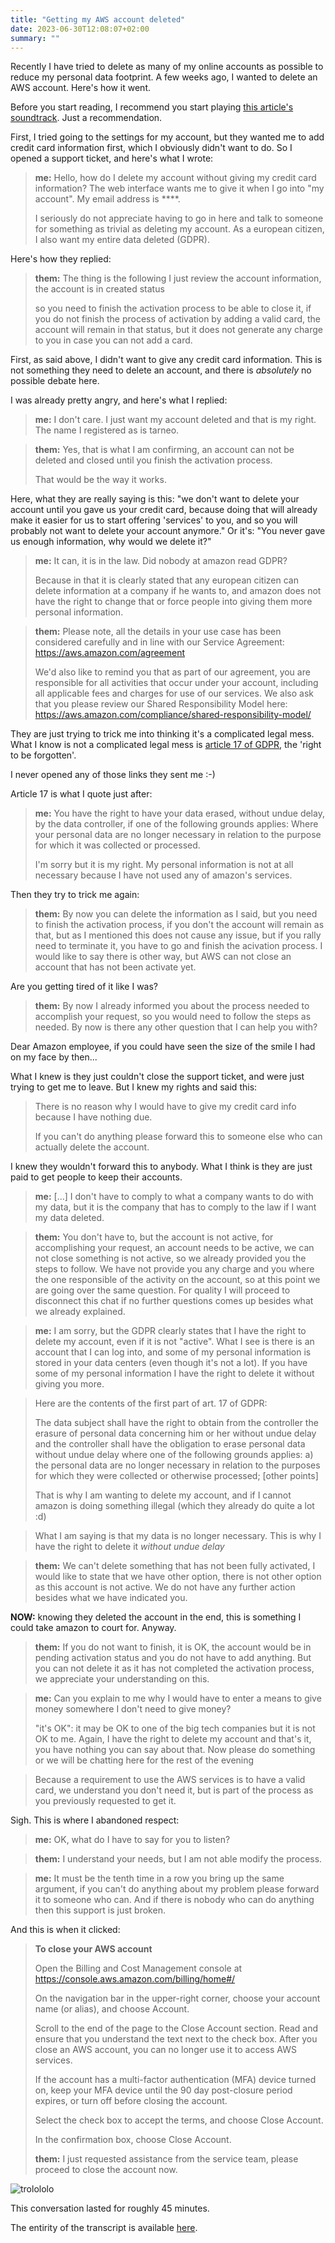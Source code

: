 ```yaml
---
title: "Getting my AWS account deleted"
date: 2023-06-30T12:08:07+02:00
summary: ""
---
```


Recently I have tried to delete as many of my online accounts as possible to reduce my personal data footprint. A few weeks ago, I wanted to delete an AWS account. Here's how it went.

Before you start reading, I recommend you start playing [this article's soundtrack](https://iv.renn.es/watch?v=oavMtUWDBTM). Just a recommendation.

First, I tried going to the settings for my account, but they wanted me to add credit card information first, which I obviously didn't want to do. So I opened a support ticket, and here's what I wrote:

> **me:** Hello, how do I delete my account without giving my credit card information?
> The web interface wants me to give it when I go into "my account".
> My email address is ****.
>
> I seriously do not appreciate having to go in here and talk to someone for something as trivial as deleting my account.
> As a european citizen, I also want my entire data deleted (GDPR).

Here's how they replied:

> **them:** The thing is  the following I just review the account information, the account is in created status
>
> so you need to finish the activation process to be able to close it, if you do not finish the process of activation by adding a valid card, the account will remain in that status, but it does not generate any charge to you in case you can not add a card.

First, as said above, I didn't want to give any credit card information. This is not something they need to delete an account, and there is *absolutely* no possible debate here.

I was already pretty angry, and here's what I replied:

> **me:** I don't care.
> I just want my account deleted and that is my right.
> The name I registered as is tarneo.

> **them:** Yes, that is what I am confirming, an account can not be deleted and closed until you finish the activation process.
>
> That would be the way it works.

Here, what they are really saying is this: "we don't want to delete your account until you gave us your credit card, because doing that will already make it easier for us to start offering 'services' to you, and so you will probably not want to delete your account anymore." Or it's: "You never gave us enough information, why would we delete it?"

> **me:** It can, it is in the law. Did nobody at amazon read GDPR?
>
> Because in that it is clearly stated that any european citizen can delete information at a company if he wants to, and amazon does not have the right to change that or force people into giving them more personal information.

> **them:** Please note, all the details in your use case has been considered carefully and in line with our Service Agreement: https://aws.amazon.com/agreement
>
> We'd also like to remind you that as part of our agreement, you are responsible for all activities that occur under your account, including all applicable fees and charges for use of our services. We also ask that you please review our Shared Responsibility Model here: https://aws.amazon.com/compliance/shared-responsibility-model/

They are just trying to trick me into thinking it's a complicated legal mess. What I know is not a complicated legal mess is [article 17 of GDPR](https://gdpr-info.eu/art-17-gdpr/), the 'right to be forgotten'.

I never opened any of those links they sent me :-)

Article 17 is what I quote just after:

> **me:** You have the right to have your data erased, without undue delay, by the data controller, if one of the following grounds applies: Where your personal data are no longer necessary in relation to the purpose for which it was collected or processed.
>
> I'm sorry but it is my right.
> My personal information is not at all necessary because I have not used any of amazon's services.

Then they try to trick me again:

> **them:** By now you can delete the information as I said, but you need to finish the activation process, if you don't the account will remain as that, but as I mentioned this does not cause any issue, but if you rally need to terminate it, you have to go and finish the acivation process. I would like to say there is other way, but AWS can not close an account that has not been activate yet.

Are you getting tired of it like I was?

> **them:** By now I already informed you about the process needed to accomplish your request, so you would need to follow the steps as needed. By now is there any other question that I can help you with?

Dear Amazon employee, if you could have seen the size of the smile I had on my face by then...

What I knew is they just couldn't close the support ticket, and were just trying to get me to leave. But I knew my rights and said this:

> There is no reason why I would have to give my credit card info because I have nothing due.
> 
> If you can't do anything please forward this to someone else who can actually delete the account.

I knew they wouldn't forward this to anybody. What I think is they are just paid to get people to keep their accounts.

> **me:** [...] I don't have to comply to what a company wants to do with my data, but it is the company that has to comply to the law if I want my data deleted.

> **them:** You don't have to, but the account is not active, for accomplishing your request, an account needs to be active, we can not close something is not active, so we already provided you the steps to follow. We have not provide you any charge and you where the one responsible of the activity on the account, so at this point we are going over the same question. For quality I will proceed to disconnect this chat if no further questions comes up besides what we already explained.

> **me:** I am sorry, but the GDPR clearly states that I have the right to delete my account, even if it is not "active". What I see is there is an account that I can log into, and some of my personal information is stored in your data centers (even though it's not a lot). If you have some of my personal information I have the right to delete it without giving you more.

> Here are the contents of the first part of art. 17 of GDPR:
>
> The data subject shall have the right to obtain from the controller the erasure of personal data concerning him or her without undue delay and the controller shall have the obligation to erase personal data without undue delay where one of the following grounds applies:
> a) the personal data are no longer necessary in relation to the purposes for which they were collected or otherwise processed;
> [other points]
> 
> That is why I am wanting to delete my account, and if I cannot amazon is doing something illegal (which they already do quite a lot :d)

> What I am saying is that my data is no longer necessary. This is why I have the right to delete it *without undue delay*

> **them:** We can't delete something that has not been fully activated, I would like to state that we have other option, there is not other option as this account is not active. We do not have any further action besides what we have indicated you.

**NOW:** knowing they deleted the account in the end, this is something I could take amazon to court for. Anyway.

> **them:** If you do not want to finish, it is OK, the account would be in pending activation status and you do not have to add anything. But you can not delete it as it has not completed the activation process, we appreciate your understanding on this.

> **me:** Can you explain to me why I would have to enter a means to give money somewhere I don't need to give money?
>
> "it's OK": it may be OK to one of the big tech companies but it is not OK to me. Again, I have the right to delete my account and that's it, you have nothing you can say about that.
Now please do something or we will be chatting here for the rest of the evening

> Because a requirement to use the AWS services is to have a valid card, we understand you don't need it, but is part of the process as you previously requested to get it.

Sigh. This is where I abandoned respect:

> **me:** OK, what do I have to say for you to listen?

> **them:** I understand your needs, but I am not able modify the process.

> **me:** It must be the tenth time in a row you bring up the same argument, if you can't do anything about my problem please forward it to someone who can. And if there is nobody who can do anything then this support is just broken.

And this is when it clicked:

> **To close your AWS account**
>
> Open the Billing and Cost Management console at https://console.aws.amazon.com/billing/home#/
>
> On the navigation bar in the upper-right corner, choose your account name (or alias), and choose Account.
>
> Scroll to the end of the page to the Close Account section. Read and ensure that you understand the text next to the check box. After you close an AWS account, you can no longer use it to access AWS services.
>
> If the account has a multi-factor authentication (MFA) device turned on, keep your MFA device until the 90 day post-closure period expires, or turn off before closing the account.
>
> Select the check box to accept the terms, and choose Close Account.
>
> In the confirmation box, choose Close Account.
>
> **them:** I just requested assistance from the service team, please proceed to close the account now.

![trolololo](trolololo.gif)

This conversation lasted for roughly 45 minutes.

The entirity of the transcript is available [here](transcript.txt).
